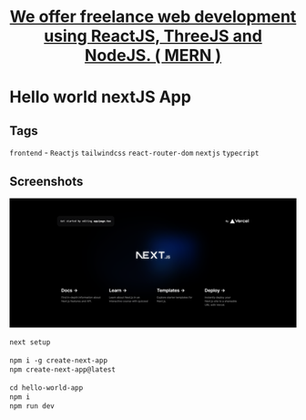 <h1 align='center'>
<a href="https://ashabb.netlify.app/">  We offer freelance web development using ReactJS, ThreeJS and NodeJS. ( MERN )</a>
</h1>

# Hello world nextJS App

## Tags

`frontend` - `Reactjs`   `tailwindcss`   `react-router-dom` `nextjs` `typecript`


## Screenshots

![Homepage 1](https://github.com/ashgole/hello-world-next/blob/main/public/screenshots/0.png)

```
next setup

npm i -g create-next-app
npm create-next-app@latest

cd hello-world-app
npm i
npm run dev
```
